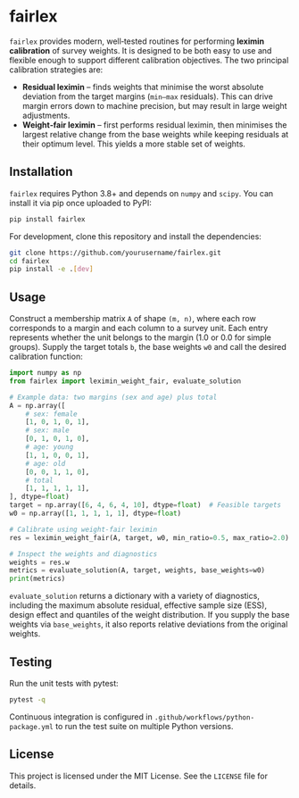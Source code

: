 fairlex
=======

``fairlex`` provides modern, well‐tested routines for performing **leximin
calibration** of survey weights. It is designed to be both easy to use and
flexible enough to support different calibration objectives. The two
principal calibration strategies are:

* **Residual leximin** – finds weights that minimise the worst absolute
  deviation from the target margins (``min–max`` residuals). This can drive
  margin errors down to machine precision, but may result in large weight
  adjustments.
* **Weight‐fair leximin** – first performs residual leximin, then
  minimises the largest relative change from the base weights while keeping
  residuals at their optimum level. This yields a more stable set of weights.

Installation
------------

``fairlex`` requires Python 3.8+ and depends on ``numpy`` and
``scipy``. You can install it via pip once uploaded to PyPI:

```bash
pip install fairlex
```

For development, clone this repository and install the dependencies:

```bash
git clone https://github.com/yourusername/fairlex.git
cd fairlex
pip install -e .[dev]
```

Usage
-----

Construct a membership matrix ``A`` of shape ``(m, n)``, where each row
corresponds to a margin and each column to a survey unit. Each entry
represents whether the unit belongs to the margin (1.0 or 0.0 for simple
groups). Supply the target totals ``b``, the base weights ``w0`` and call
the desired calibration function:

```python
import numpy as np
from fairlex import leximin_weight_fair, evaluate_solution

# Example data: two margins (sex and age) plus total
A = np.array([
    # sex: female
    [1, 0, 1, 0, 1],
    # sex: male
    [0, 1, 0, 1, 0],
    # age: young
    [1, 1, 0, 0, 1],
    # age: old
    [0, 0, 1, 1, 0],
    # total
    [1, 1, 1, 1, 1],
], dtype=float)
target = np.array([6, 4, 6, 4, 10], dtype=float)  # Feasible targets
w0 = np.array([1, 1, 1, 1, 1], dtype=float)

# Calibrate using weight‐fair leximin
res = leximin_weight_fair(A, target, w0, min_ratio=0.5, max_ratio=2.0)

# Inspect the weights and diagnostics
weights = res.w
metrics = evaluate_solution(A, target, weights, base_weights=w0)
print(metrics)
```

``evaluate_solution`` returns a dictionary with a variety of diagnostics,
including the maximum absolute residual, effective sample size (ESS), design
effect and quantiles of the weight distribution. If you supply the base
weights via ``base_weights``, it also reports relative deviations from the
original weights.

Testing
-------

Run the unit tests with pytest:

```bash
pytest -q
```

Continuous integration is configured in ``.github/workflows/python-package.yml``
to run the test suite on multiple Python versions.

License
-------

This project is licensed under the MIT License. See the ``LICENSE`` file for
details.